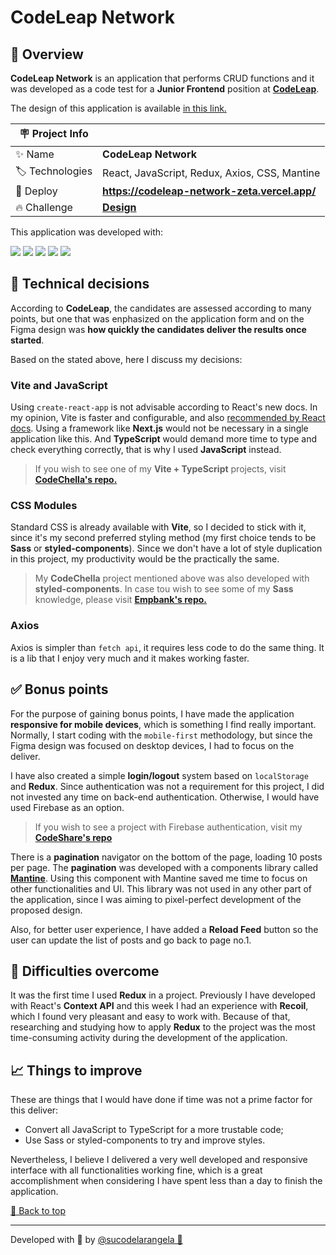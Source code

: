 <div id='top'>

# CodeLeap Network

</div>

## 🔎 Overview

**CodeLeap Network** is an application that performs CRUD functions and it was developed as a code test for a **Junior Frontend** position at [**CodeLeap**](https://codeleap.co.uk/).

The design of this application is available [in this link.](https://www.figma.com/file/0OQWLQmU14SF2cDhHPJ2sx/CodeLeap-Frontend-Test?node-id=0:1)

<!-- prettier-ignore -->
| 🪧 Project Info |  |
| ------------- | - |
| ✨ Name | **CodeLeap Network** |
| 🏷️ Technologies | React, JavaScript, Redux, Axios, CSS, Mantine |
| 🚀 Deploy | **https://codeleap-network-zeta.vercel.app/** |
| 🔥 Challenge | [**Design**](https://www.figma.com/file/0OQWLQmU14SF2cDhHPJ2sx/CodeLeap-Frontend-Test?node-id=0:1) |

This application was developed with:

<div>
  <img src="https://img.shields.io/badge/React-20232A?style=for-the-badge&logo=react&logoColor=61DAFB"/>
  <img src="https://img.shields.io/badge/JavaScript-F7DF1E?style=for-the-badge&logo=javascript&logoColor=black">
  <img src="https://img.shields.io/badge/CSS3-1572B6?style=for-the-badge&logo=css3&logoColor=white">
  <img src="https://img.shields.io/badge/axios-ffffff?style=for-the-badge&logo=axios&logoColor=5A29E4">
  <img src="https://img.shields.io/badge/redux-ffffff?style=for-the-badge&logo=redux&logoColor=764ABC">
</div>

## 📝 Technical decisions

According to **CodeLeap**, the candidates are assessed according to many points, but one that was enphasized on the application form and on the Figma design was **how quickly the candidates deliver the results once started**.

Based on the stated above, here I discuss my decisions:

### **Vite** and **JavaScript**

Using `create-react-app` is not advisable according to React's new docs. In my opinion, Vite is faster and configurable, and also [recommended by React docs](https://react.dev/learn/add-react-to-an-existing-project#step-1-set-up-a-modular-javascript-environment). Using a framework like **Next.js** would not be necessary in a single application like this. And **TypeScript** would demand more time to type and check everything correctly, that is why I used **JavaScript** instead.

> If you wish to see one of my **Vite + TypeScript** projects, visit [**CodeChella's repo.**](https://github.com/sucodelarangela/codechella)

### **CSS Modules**

Standard CSS is already available with **Vite**, so I decided to stick with it, since it's my second preferred styling method (my first choice tends to be **Sass** or **styled-components**). Since we don't have a lot of style duplication in this project, my productivity would be the practically the same.

> My **CodeChella** project mentioned above was also developed with **styled-components**. In case tou wish to see some of my **Sass** knowledge, please visit [**Empbank's repo.**](https://github.com/sucodelarangela/empbank)

### **Axios**

Axios is simpler than `fetch api`, it requires less code to do the same thing. It is a lib that I enjoy very much and it makes working faster.

## ✅ Bonus points

For the purpose of gaining bonus points, I have made the application **responsive for mobile devices**, which is something I find really important. Normally, I start coding with the `mobile-first` methodology, but since the Figma design was focused on desktop devices, I had to focus on the deliver.

I have also created a simple **login/logout** system based on `localStorage` and **Redux**. Since authentication was not a requirement for this project, I did not invested any time on back-end authentication. Otherwise, I would have used Firebase as an option.

> If you wish to see a project with Firebase authentication, visit my [**CodeShare's repo**](https://github.com/sucodelarangela/codeshare)

There is a **pagination** navigator on the bottom of the page, loading 10 posts per page. The **pagination** was developed with a components library called [**Mantine**](https://mantine.dev/). Using this component with Mantine saved me time to focus on other functionalities and UI. This library was not used in any other part of the application, since I was aiming to pixel-perfect development of the proposed design.

Also, for better user experience, I have added a **Reload Feed** button so the user can update the list of posts and go back to page no.1.

## 💪 Difficulties overcome

It was the first time I used **Redux** in a project. Previously I have developed with React's **Context API** and this week I had an experience with **Recoil**, which I found very pleasant and easy to work with. Because of that, researching and studying how to apply **Redux** to the project was the most time-consuming activity during the development of the application.

## 📈 Things to improve

These are things that I would have done if time was not a prime factor for this deliver:

- Convert all JavaScript to TypeScript for a more trustable code;
- Use Sass or styled-components to try and improve styles.

Nevertheless, I believe I delivered a very well developed and responsive interface with all functionalities working fine, which is a great accomplishment when considering I have spent less than a day to finish the application.

<a href='#top'>🔼 Back to top</a>

---

Developed with 🧡 by [@sucodelarangela 🍊](https://angelacaldas.vercel.app)
